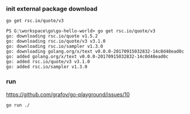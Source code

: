 ### init external package download

```
go get rsc.io/quote/v3
```

```
PS G:\workspace\go\go-hello-world> go get rsc.io/quote/v3
go: downloading rsc.io/quote v1.5.2
go: downloading rsc.io/quote/v3 v3.1.0
go: downloading rsc.io/sampler v1.3.0
go: downloading golang.org/x/text v0.0.0-20170915032832-14c0d48ead0c
go: added golang.org/x/text v0.0.0-20170915032832-14c0d48ead0c
go: added rsc.io/quote/v3 v3.1.0
go: added rsc.io/sampler v1.3.0 
```

### run

https://github.com/grafov/go-playground/issues/10

```
go run ./
```
